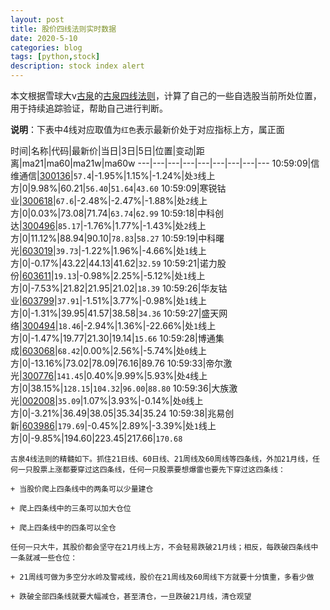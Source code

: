 ```yaml
---
layout: post
title: 股价四线法则实时数据
date: 2020-5-10
categories: blog
tags: [python,stock]
description: stock index alert
---
```



本文根据雪球大v[古泉](https://xueqiu.com/u/7148646888)的[古泉四线法则](https://xueqiu.com/7148646888/130498192)，计算了自己的一些自选股当前所处位置，用于持续追踪验证，帮助自己进行判断。

**说明**：下表中4线对应取值为`红色`表示最新价处于对应指标上方，属正面

时间|名称|代码|最新价|当日|3日|5日|位置|变动|距离|ma21|ma60|ma21w|ma60w
---|---|---|---|---|---|---|---|---
10:59:09|信维通信|[300136](https://xueqiu.com/S/SZ300136)|`57.4`|-1.95%|1.15%|-1.24%|处`3`线上方|0|9.98%|60.21|`56.40`|`51.64`|`43.60`
10:59:09|寒锐钴业|[300618](https://xueqiu.com/S/SZ300618)|`67.6`|-2.48%|-2.47%|-1.88%|处`2`线上方|0|0.03%|73.08|71.74|`63.74`|`62.99`
10:59:18|中科创达|[300496](https://xueqiu.com/S/SZ300496)|`85.17`|-1.76%|1.77%|-1.43%|处`2`线上方|0|11.12%|88.94|90.10|`78.83`|`58.27`
10:59:19|中科曙光|[603019](https://xueqiu.com/S/SH603019)|`39.73`|-1.22%|1.96%|-4.66%|处`1`线上方|0|-0.17%|43.22|44.13|41.62|`32.59`
10:59:21|诺力股份|[603611](https://xueqiu.com/S/SH603611)|`19.13`|-0.98%|2.25%|-5.12%|处`1`线上方|0|-7.53%|21.82|21.95|21.02|`18.39`
10:59:26|华友钴业|[603799](https://xueqiu.com/S/SH603799)|`37.91`|-1.51%|3.77%|-0.98%|处`1`线上方|0|-1.31%|39.95|41.57|38.58|`34.36`
10:59:27|盛天网络|[300494](https://xueqiu.com/S/SZ300494)|`18.46`|-2.94%|1.36%|-22.66%|处`1`线上方|0|-1.47%|19.77|21.30|19.14|`15.66`
10:59:28|博通集成|[603068](https://xueqiu.com/S/SH603068)|`68.42`|0.00%|2.56%|-5.74%|处`0`线上方|0|-13.16%|73.02|78.09|76.16|89.76
10:59:33|帝尔激光|[300776](https://xueqiu.com/S/SZ300776)|`141.45`|0.40%|9.99%|5.93%|处`4`线上方|0|38.15%|`128.15`|`104.32`|`96.00`|`88.80`
10:59:36|大族激光|[002008](https://xueqiu.com/S/SZ002008)|`35.09`|1.07%|3.93%|-0.14%|处`0`线上方|0|-3.21%|36.49|38.05|35.34|35.24
10:59:38|兆易创新|[603986](https://xueqiu.com/S/SH603986)|`179.69`|-0.45%|2.89%|-3.39%|处`1`线上方|0|-9.85%|194.60|223.45|217.66|`170.68`

```
古泉4线法则的精髓如下。抓住21日线、60日线、21周线及60周线等四条线，外加21月线，任何一只股票上涨都要穿过这四条线，任何一只股票要想爆雷也要先下穿过这四条线：

+ 当股价爬上四条线中的两条可以少量建仓

+ 爬上四条线中的三条可以加大仓位

+ 爬上四条线中的四条可以全仓

任何一只大牛，其股价都会坚守在21月线上方，不会轻易跌破21月线；相反，每跌破四条线中一条就减一些仓位：

+ 21周线可做为多空分水岭及警戒线，股价在21周线及60周线下方就要十分慎重，多看少做

+ 跌破全部四条线就要大幅减仓，甚至清仓，一旦跌破21月线，清仓观望
```